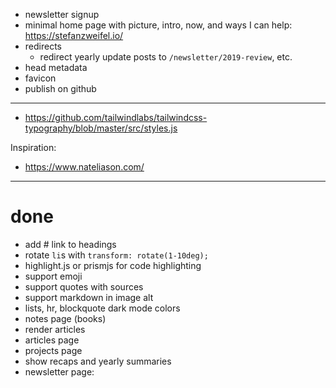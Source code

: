 - newsletter signup
- minimal home page with picture, intro, now, and ways I can help: https://stefanzweifel.io/
- redirects
  - redirect yearly update posts to `/newsletter/2019-review`, etc.
- head metadata
- favicon
- publish on github

---

- https://github.com/tailwindlabs/tailwindcss-typography/blob/master/src/styles.js

Inspiration:

- https://www.nateliason.com/

---

# done

- add # link to headings
- rotate `li`s with `transform: rotate(1-10deg);`
- highlight.js or prismjs for code highlighting
- support emoji
- support quotes with sources
- support markdown in image alt
- lists, hr, blockquote dark mode colors
- notes page (books)
- render articles
- articles page
- projects page
- show recaps and yearly summaries
- newsletter page:

